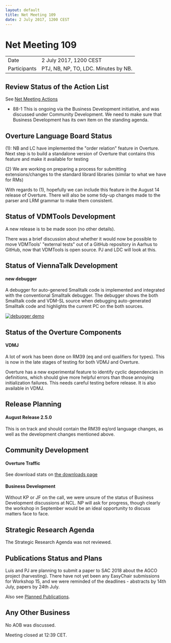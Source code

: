 ```yaml
---
layout: default
title: Net Meeting 109
date: 2 July 2017, 1200 CEST
---
```


# Net Meeting 109

|||
|---|---|
| Date | 2 July 2017, 1200 CEST |
| Participants | PTJ, NB, NP, TO, LDC.  Minutes by NB. |

## Review Status of the Action List

See [Net Meeting Actions](https://github.com/overturetool/overturetool.github.io/issues?q=is%3Aopen+is%3Aissue+label%3A%22action+net-meeting%22)

* 88-1 This is ongoing via the Business Development initiative, and was discussed under Community Development. We need to make sure that Business Development has its own item on the standing agenda.


## Overture Language Board Status

(1): NB and LC have implemented the "order relation" feature in Overture. Next step is to build a standalone version of Overture that contains this feature and make it available for testing

(2) We are working on preparing a process for submitting extensions/changes to the standard librard libraries (similar to what we have for RMs)

With regards to (1), hopefully we can include this feature in the August 14 release of Overture. There will also be some tidy-up changes made to the parser and LRM grammar to make them consistent.

## Status of VDMTools Development

A new release is to be made soon (no other details).

There was a brief discussion about whether it would now be possible to move VDMTools' "external tests" out of a GitHub repository in Aarhus to GitHub, now that VDMTools is open source. PJ and LDC will look at this.

## Status of ViennaTalk Development

#### new debugger
A debugger for auto-genered Smalltalk code is implemented and integrated with the conventional Smalltalk debugger. The debugger shows the both Smalltalk code and VDM-SL source when debugging auto-generated Smalltalk code and highlights the current PC on the both sources.

[![debugger demo](http://img.youtube.com/vi/NLnhBYM46Yc/1.jpg)](http://www.youtube.com/watch?v=NLnhBYM46Yc)

##  Status of the Overture Components

#### VDMJ

A lot of work has been done on RM39 (eq and ord qualifiers for types). This is now in the late stages of testing for both VDMJ and Overture.

Overture has a new experimental feature to identify cyclic dependencies in definitions, which should give more helpful errors than those annoying initialization failures. This needs careful testing before release. It is also available in VDMJ.


##  Release Planning

#### August Release 2.5.0

This is on track and should contain the RM39 eq/ord language changes, as well as the development changes mentioned above.

##  Community Development

#### Overture Traffic

See download stats on [the downloads page](http://overturetool.org/download/)

#### Business Development

Without KP or JF on the call, we were unsure of the status of Business Development discussions at NCL. NP will ask for progress, though clearly the workshop in September would be an ideal opportunity to discuss matters face to face.

##  Strategic Research Agenda

The Strategic Research Agenda was not reviewed.

##  Publications Status and Plans

Luis and PJ are planning to submit a paper to SAC 2018 about the AGCO project (harvesting). There have not yet been any EasyChair submissions for Workshop 15, and we were reminded of the deadlines - abstracts by 14th July, papers by 24th July.

Also see [Planned Publications](http://overturetool.org/publications/PlannedPublications.html).

##  Any Other Business

No AOB was discussed.

Meeting closed at 12:39 CET.

